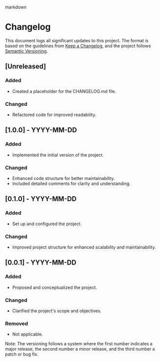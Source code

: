 markdown
# Changelog

This document logs all significant updates to this project. The format is based on the guidelines from [Keep a Changelog](https://keepachangelog.com/en/1.0.0/), and the project follows [Semantic Versioning](https://semver.org/spec/v2.0.0.html).

## [Unreleased]

### Added
- Created a placeholder for the CHANGELOG.md file.

### Changed
- Refactored code for improved readability.

## [1.0.0] - YYYY-MM-DD

### Added
- Implemented the initial version of the project.

### Changed
- Enhanced code structure for better maintainability.
- Included detailed comments for clarity and understanding.

## [0.1.0] - YYYY-MM-DD

### Added
- Set up and configured the project.

### Changed
- Improved project structure for enhanced scalability and maintainability.

## [0.0.1] - YYYY-MM-DD

### Added
- Proposed and conceptualized the project.

### Changed
- Clarified the project's scope and objectives.

### Removed
- Not applicable.

Note: The versioning follows a system where the first number indicates a major release, the second number a minor release, and the third number a patch or bug fix.
